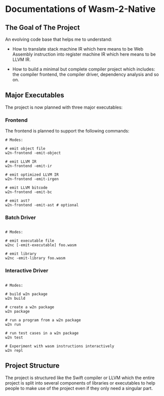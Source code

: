 # Documentations of Wasm-2-Native

## The Goal of The Project

An evolving code base that helps me to understand:

- How to translate stack machine IR which here means to be Web Assembly
  instruction into register machine IR which here means to be LLVM IR.

- How to build a minimal but complete compiler project which includes: the
  compiler frontend, the compiler driver, dependency analysis and so on.

## Major Executables

The project is now planned with three major executables:

### Frontend

The frontend is planned to support the following commands:

```shell
# Modes:

# emit object file
w2n-frontend -emit-object

# emit LLVM IR
w2n-frontend -emit-ir

# emit optimized LLVM IR
w2n-frontend -emit-irgen

# emit LLVM bitcode
w2n-frontend -emit-bc

# emit ast?
w2n-frontend -emit-ast # optional
```

### Batch Driver

```shell

# Modes:

# emit executable file
w2nc [-emit-executable] foo.wasm

# emit library
w2nc -emit-library foo.wasm

```

### Interactive Driver

```shell

# Modes:

# build w2n package
w2n build

# create a w2n package
w2n package

# run a program from a w2n package
w2n run

# run test cases in a w2n package
w2n test

# Experiment with wasm instructions interactively
w2n repl

```

## Project Structure

The project is structured like the Swift compiler or LLVM which the entire
project is split into several components of libraries or executables to help
people to make use of the project even if they only need a singular part.
